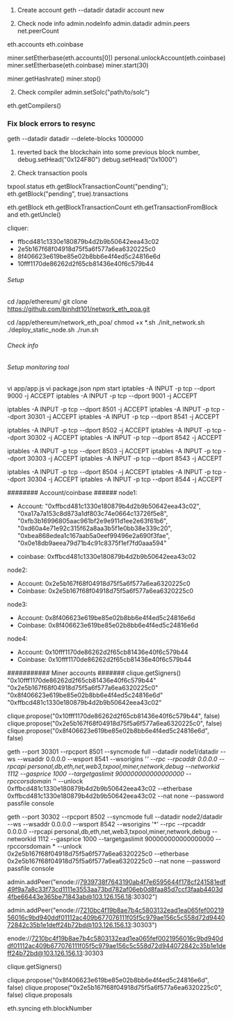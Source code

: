 1. Create account
geth --datadir datadir account new

2. Check node info
admin.nodeInfo
admin.datadir
admin.peers
net.peerCount

eth.accounts
eth.coinbase

miner.setEtherbase(eth.accounts[0])
personal.unlockAccount(eth.coinbase)
miner.setEtherbase(eth.coinbase)
miner.start(30)

miner.getHashrate()
miner.stop()

2. Check compiler
admin.setSolc("path/to/solc")

eth.getCompilers()

### Fix block errors to resync
geth  --datadir datadir  --delete-blocks 1000000


1. reverted back the blockchain into some previous block number,
debug.setHead("0x124F80")
debug.setHead("0x1000")

2. Check transaction pools

txpool.status
eth.getBlockTransactionCount("pending");
eth.getBlock("pending", true).transactions


eth.getBlock
eth.getBlockTransactionCount
eth.getTransactionFromBlock and
eth.getUncle()


cliquer:
+ ffbcd481c1330e180879b4d2b9b50642eea43c02
+ 2e5b167f68f04918d75f5a6f577a6ea6320225c0
+ 8f406623e619be85e02b8bb6e4f4ed5c24816e6d
+ 10fff1170de86262d2f65cb81436e40f6c579b44


######  Setup ###########
cd /app/ethereum/
git clone https://github.com/binhdt101/network_eth_poa.git

cd /app/ethereum/network_eth_poa/
chmod +x *.sh
./init_network.sh
./deploy_static_node.sh
./run.sh

###### Check info #########



###### Setup monitoring tool ######

vi app/app.js
vi package.json
npm start
iptables -A INPUT -p tcp --dport 9000 -j ACCEPT
iptables -A INPUT -p tcp --dport 9001 -j ACCEPT

iptables -A INPUT -p tcp --dport 8501 -j ACCEPT
iptables -A INPUT -p tcp --dport 30301 -j ACCEPT
iptables -A INPUT -p tcp --dport 8541 -j ACCEPT

iptables -A INPUT -p tcp --dport 8502 -j ACCEPT
iptables -A INPUT -p tcp --dport 30302 -j ACCEPT
iptables -A INPUT -p tcp --dport 8542 -j ACCEPT

iptables -A INPUT -p tcp --dport 8503 -j ACCEPT
iptables -A INPUT -p tcp --dport 30303 -j ACCEPT
iptables -A INPUT -p tcp --dport 8543 -j ACCEPT

iptables -A INPUT -p tcp --dport 8504 -j ACCEPT
iptables -A INPUT -p tcp --dport 30304 -j ACCEPT
iptables -A INPUT -p tcp --dport 8544 -j ACCEPT


######## Account/coinbase ######
node1:
 + Account:
       "0xffbcd481c1330e180879b4d2b9b50642eea43c02",
        "0xa17a7a153c8d873a1df803c74e0664c13726f5e8",
        "0xfb3b16996805aac961bf2e9e911d1ee2e63f61b6",
        "0xd60a4e71e92c315f62a8aa3b5f1e0bb38e339c20",
        "0xbea868edea1c167aab5a0eef99496e2a690f3fae",
        "0x0e18db9aeea79d71b4c91c8375f1ef7fd0aaa594"

 + coinbase:  0xffbcd481c1330e180879b4d2b9b50642eea43c02

node2:
 + Account:  0x2e5b167f68f04918d75f5a6f577a6ea6320225c0
 + Coinbase: 0x2e5b167f68f04918d75f5a6f577a6ea6320225c0


node3:
 + Account: 0x8f406623e619be85e02b8bb6e4f4ed5c24816e6d
 + Coinbase: 0x8f406623e619be85e02b8bb6e4f4ed5c24816e6d


node4:
 + Account: 0x10fff1170de86262d2f65cb81436e40f6c579b44
 + Coinbase: 0x10fff1170de86262d2f65cb81436e40f6c579b44

########### Miner accounts #######
clique.getSigners()
  "0x10fff1170de86262d2f65cb81436e40f6c579b44"
  "0x2e5b167f68f04918d75f5a6f577a6ea6320225c0"
  "0x8f406623e619be85e02b8bb6e4f4ed5c24816e6d"
  "0xffbcd481c1330e180879b4d2b9b50642eea43c02"


  clique.propose("0x10fff1170de86262d2f65cb81436e40f6c579b44", false)
  clique.propose("0x2e5b167f68f04918d75f5a6f577a6ea6320225c0", false)
  clique.propose("0x8f406623e619be85e02b8bb6e4f4ed5c24816e6d", false)

geth --port 30301 --rpcport 8501 --syncmode full --datadir node1/datadir --ws --wsaddr 0.0.0.0 --wsport 8541 --wsorigins '*' --rpc --rpcaddr 0.0.0.0 --rpcapi personal,db,eth,net,web3,txpool,miner,network,debug --networkid 1112 --gasprice 1000 --targetgaslimit 900000000000000000 --rpccorsdomain '*' --unlock 0xffbcd481c1330e180879b4d2b9b50642eea43c02 --etherbase 0xffbcd481c1330e180879b4d2b9b50642eea43c02 --nat none --password passfile console


geth --port 30302 --rpcport 8502 --syncmode full --datadir node2/datadir --ws --wsaddr 0.0.0.0 --wsport 8542 --wsorigins '*' --rpc --rpcaddr 0.0.0.0 --rpcapi personal,db,eth,net,web3,txpool,miner,network,debug --networkid 1112 --gasprice 1000 --targetgaslimit 900000000000000000 --rpccorsdomain * --unlock 0x2e5b167f68f04918d75f5a6f577a6ea6320225c0 --etherbase 0x2e5b167f68f04918d75f5a6f577a6ea6320225c0 --nat none --password passfile console



admin.addPeer("enode://7939738f7643190ab4f7e6595644f178cf241581edf49f9a7a8c33f73cd1111e3553aa73bd782af06eb0d8faa85d7ccf3faab4403d4fbe66443e365be71843ab@103.126.156.18:30302")

admin.addPeer("enode://7210bc4f19b8ae7b4c5803132ead1ea065fef0021956016c9bd940ddf01112ac409b677076111f05f5c979ae156c5c558d72d944072842c35b1e1deff24b72bd@103.126.156.13:30303")

enode://7210bc4f19b8ae7b4c5803132ead1ea065fef0021956016c9bd940ddf01112ac409b677076111f05f5c979ae156c5c558d72d944072842c35b1e1deff24b72bd@103.126.156.13:30303


clique.getSigners()

clique.propose("0x8f406623e619be85e02b8bb6e4f4ed5c24816e6d", false)
clique.propose("0x2e5b167f68f04918d75f5a6f577a6ea6320225c0", false)
clique.proposals


eth.syncing
eth.blockNumber
